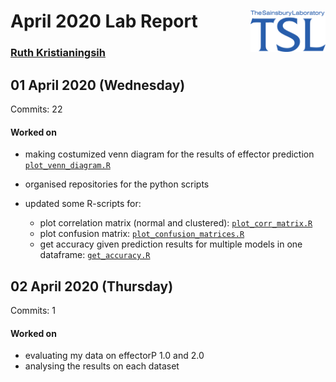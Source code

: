 
# April 2020 Lab Report <img src="figures/tsl-logo.png" align="right" width="120" />

### [Ruth Kristianingsih](https://github.com/ruthkr)

## 01 April 2020 (Wednesday)

Commits: 22

#### Worked on

  - making costumized venn diagram for the results of effector
    prediction
    [`plot_venn_diagram.R`](https://github.com/TeamMacLean/ruth-effectors-prediction/blob/master/scripts/r-scripts/r-functions/plot_venn_diagram.R)

  - organised repositories for the python scripts

  - updated some R-scripts for:
    
      - plot correlation matrix (normal and clustered):
        [`plot_corr_matrix.R`](https://github.com/TeamMacLean/ruth-effectors-prediction/blob/master/scripts/r-scripts/r-functions/plot_corr_matrix.R)
      - plot confusion matrix:
        [`plot_confusion_matrices.R`](https://github.com/TeamMacLean/ruth-effectors-prediction/blob/master/scripts/r-scripts/r-functions/plot_confusion_matrices.R)
      - get accuracy given prediction results for multiple models in one
        dataframe:
        [`get_accuracy.R`](https://github.com/TeamMacLean/ruth-effectors-prediction/blob/master/scripts/r-scripts/r-functions/get_accuracy.R)

## 02 April 2020 (Thursday)

Commits: 1

#### Worked on

  - evaluating my data on effectorP 1.0 and 2.0
  - analysing the results on each dataset
